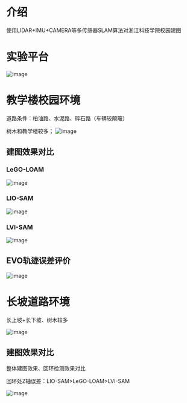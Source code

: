 # 介绍
使用LIDAR+IMU+CAMERA等多传感器SLAM算法对浙江科技学院校园建图
# 实验平台
![image](https://github.com/ZW628/Campus-mapping/blob/main/1.png)

# 教学楼校园环境
道路条件：柏油路、水泥路、碎石路（车辆较颠簸）

树木和教学楼较多；
![image](https://github.com/ZW628/Campus-mapping/blob/main/2.png)

## 建图效果对比
### LeGO-LOAM
![image](https://github.com/ZW628/Campus-mapping/blob/main/5.png)

### LIO-SAM
![image](https://github.com/ZW628/Campus-mapping/blob/main/4.png)

### LVI-SAM
![image](https://github.com/ZW628/Campus-mapping/blob/main/3.png)

## EVO轨迹误差评价
![image](https://github.com/ZW628/Campus-mapping/blob/main/6.png)

# 长坡道路环境
长上坡+长下坡、树木较多

![image](https://github.com/ZW628/Campus-mapping/blob/main/7.png)

## 建图效果对比
整体建图效果、回环检测效果对比

回环处Z轴误差：LIO-SAM>LeGO-LOAM>LVI-SAM

![image](https://github.com/ZW628/Campus-mapping/blob/main/8.png)
